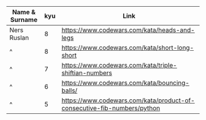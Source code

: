 ﻿| Name & Surname | kyu | Link |
| ------------- | ------------- | ------------- |
| Ners Ruslan  | 8 | https://www.codewars.com/kata/heads-and-legs |
| ^ | 8 | https://www.codewars.com/kata/short-long-short |
| ^ | 7 | https://www.codewars.com/kata/triple-shiftian-numbers |
| ^ | 6 | https://www.codewars.com/kata/bouncing-balls/ |
| ^ | 5 | https://www.codewars.com/kata/product-of-consecutive-fib-numbers/python |
